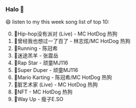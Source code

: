 

### Halo 👋

😄 listen to my this week song list of top 10:

0. 🌈Hip-hop没有派对 (Live) - MC HotDog 热狗
1. 🌈曾经我也想过一了百了 - 林志炫/MC HotDog 热狗
2. 🌈Running - 陈冠希
3. 🌈迷途羔羊 - 张震岳
4. 🌈Rap Star - 顽童MJ116
5. 🌈Super Duper - 顽童MJ116
6. 🌈Mario Karting - 陈冠希/MC HotDog 热狗
7. 🌈脏艺术家 (Live) - MC HotDog 热狗
8. 🌈NFT - MC HotDog 热狗
9. 🌈Way Up - 瘦子E.SO

